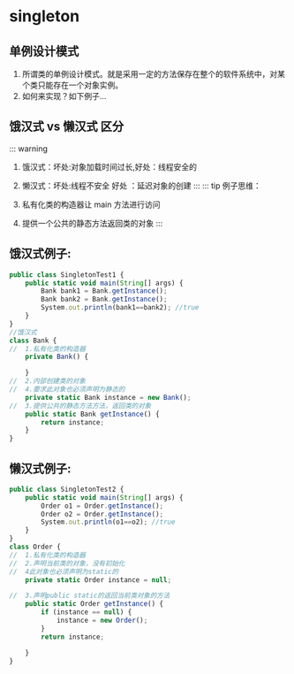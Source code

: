 # singleton

## 单例设计模式

1. 所谓类的单例设计模式。就是采用一定的方法保存在整个的软件系统中，对某个类只能存在一个对象实例。
2. 如何来实现？如下例子...

## 饿汉式 vs 懒汉式 区分

::: warning

1. 饿汉式：坏处:对象加载时间过长,好处：线程安全的
2. 懒汉式：坏处:线程不安全  好处 ：延迟对象的创建
:::
::: tip
例子思维：

1.  私有化类的构造器让 main 方法进行访问
2.  提供一个公共的静态方法返回类的对象
    :::

## 饿汉式例子:

```js
public class SingletonTest1 {
	public static void main(String[] args) {
		Bank bank1 = Bank.getInstance();
		Bank bank2 = Bank.getInstance();
		System.out.println(bank1==bank2); //true
	}
}
//饿汉式
class Bank {
//	1.私有化类的构造器
	private Bank() {

	}
//	2.内部创建类的对象
//	4.要求此对象也必须声明为静态的
	private static Bank instance = new Bank();
//	3.提供公共的静态方法方法，返回类的对象
	public static Bank getInstance() {
		return instance;
	}
}

```

## 懒汉式例子:

```js
public class SingletonTest2 {
	public static void main(String[] args) {
		Order o1 = Order.getInstance();
		Order o2 = Order.getInstance();
		System.out.println(o1==o2); //true
	}
}
class Order {
//	1.私有化类的构造器
//	2.声明当前类的对象，没有初始化
//	4此对象也必须声明为static的
	private static Order instance = null;

//	3.声明public static的返回当前类对象的方法
	public static Order getInstance() {
		if (instance == null) {
			instance = new Order();
		}
		return instance;

	}
}

```

